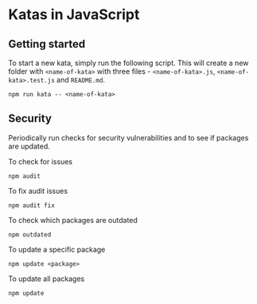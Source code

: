# Katas in JavaScript

## Getting started 

To start a new kata, simply run the following script. This will create a new folder with `<name-of-kata>` with three files - `<name-of-kata>.js`, `<name-of-kata>.test.js` and `README.md`.

```
npm run kata -- <name-of-kata>
```

## Security 

Periodically run checks for security vulnerabilities and to see if packages are updated.

To check for issues

```
npm audit
```

To fix audit issues

```
npm audit fix
```

To check which packages are outdated

```
npm outdated
```

To update a specific package

```
npm update <package>
```

To update all packages

```
npm update
```
